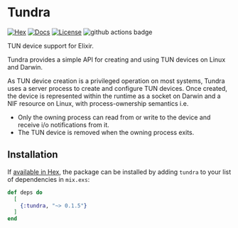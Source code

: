 # Tundra

[![Hex](https://img.shields.io/hexpm/v/tundra.svg)](https://hex.pm/packages/tundra)
[![Docs](https://img.shields.io/badge/hex-docs-lightgreen.svg)](https://hexdocs.pm/tundra/)
[![License](https://img.shields.io/hexpm/l/tundra.svg)](https://github.com/ausimian/tundra/blob/master/LICENSE.md)
![github actions badge](https://github.com/ausimian/tundra/actions/workflows/build.yaml/badge.svg)

TUN device support for Elixir.

Tundra provides a simple API for creating and using TUN devices on Linux and Darwin.

As TUN device creation is a privileged operation on most systems, Tundra uses a
server process to create and configure TUN devices. Once created, the device is
represented within the runtime as a socket on Darwin and a NIF resource on Linux,
with process-ownership semantics i.e.

- Only the owning process can read from or write to the device and receive i/o
  notifications from it.
- The TUN device is removed when the owning process exits.

## Installation

If [available in Hex](https://hex.pm/docs/publish), the package can be installed
by adding `tundra` to your list of dependencies in `mix.exs`:

```elixir
def deps do
  [
    {:tundra, "~> 0.1.5"}
  ]
end
```


